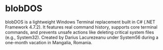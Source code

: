 # blobDOS
blobDOS is a lightweight Windows Terminal replacement built in C# (.NET Framework 4.7.2).   It features real command history, supports core terminal commands, and prevents unsafe actions like deleting critical system files (e.g., System32).    Created by Darius Lacurezeanu under System56 during a one-month vacation in Mangalia, Romania.

